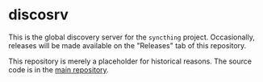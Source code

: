 discosrv
========

This is the global discovery server for the `syncthing` project.
Occasionally, releases will be made available on
the "Releases" tab of this repository.

This repository is merely a placeholder for historical reasons. The
source code is in the [main repository](https://github.com/syncthing/syncthing).

